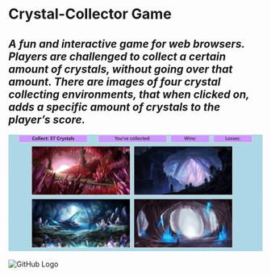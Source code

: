 # Crystal-Collector Game

## *A fun and interactive game for web browsers.  Players are challenged to collect a certain amount of crystals, without going over that amount.  There are images of four crystal collecting environments, that when clicked on, adds a specific amount of crystals to the player’s score.*  

<img src='assets/images/screenshot.gif'>

![GitHub Logo](screenshot.gif)